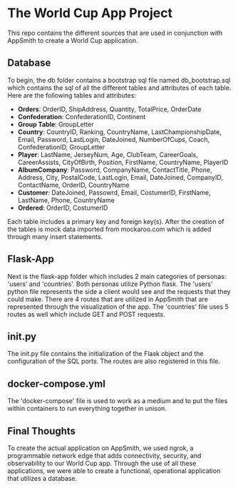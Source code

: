 # The World Cup App Project 
This repo contains the different sources that are used in conjunction with
AppSmith to create a World Cup application. 

## Database 
To begin, the db folder contains a bootstrap sql file named db_bootstrap.sql
which contains the sql of all the different tables and attributes of each table. Here are the following tables and attributes:

- **Orders**: OrderID, ShipAddress, Quantity, TotalPrice, OrderDate
- **Confederation**: ConfederationID, Continent
- **Group Table**: GroupLetter 
- **Country**: CountryID, Ranking, CountryName, LastChampionshipDate, Email, Password, LastLogin, DateJoined, NumberOfCups, Coach, ConfederationID, GroupLetter
- **Player**: LastName, JerseyNum, Age, ClubTeam, CareerGoals, CareerAssists, CityOfBirth, Position, FirstName, CountryName, PlayerID 
- **AlbumCompany**: Password, CompanyName, ContactTitle, Phone, Address, City, PostalCode, LastLogin, Email, DateJoined, CompanyID, ContactName, OrderID, CountryName
- **Customer**: DateJoined, Passowrd, Email, CostumerID, FirstName, LastName, Phone, CountryName
- **Ordered**: OrderID, CostumerID

Each table includes a primary key and foreign key(s). After the creation of the tables is mock data imported from mockaroo.com which is added through many insert statements. 

## Flask-App
Next is the flask-app folder which includes 2 main categories of personas: 'users' and 'countries'. Both personas utilize Python flask. The 'users' python file represents the side a client would see and the requests that they could make. There are 4 routes that are utilized in AppSmith that are represented through the visualization of the app. The 'countries' file uses 5 routes as well which include GET and POST requests. 

## init.py
The init.py file contains the initialization of the Flask object and the configuration of the SQL ports. The routes are also registered in this file. 

## docker-compose.yml
The 'docker-compose' file is used to work as a medium and to put the files within containers to run everything together in unison. 

## Final Thoughts 
To create the actual application on AppSmith, we used ngrok, a programmable network edge that adds connectivity, security, and observability to our World Cup app. Through the use of all these applications, we were able to create a functional, operational application that utilizes a database. 
